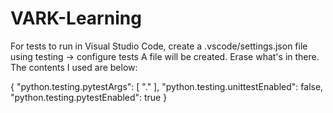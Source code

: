 # VARK-Learning

For tests to run in Visual Studio Code, create a .vscode/settings.json file using testing -> configure tests
A file will be created. Erase what's in there. 
The contents I used are below:

{
    "python.testing.pytestArgs": [
        "."
    ],
    "python.testing.unittestEnabled": false,
    "python.testing.pytestEnabled": true
}
